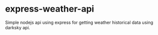 # express-weather-api

Simple nodejs api using express for getting weather historical data using darksky api.
